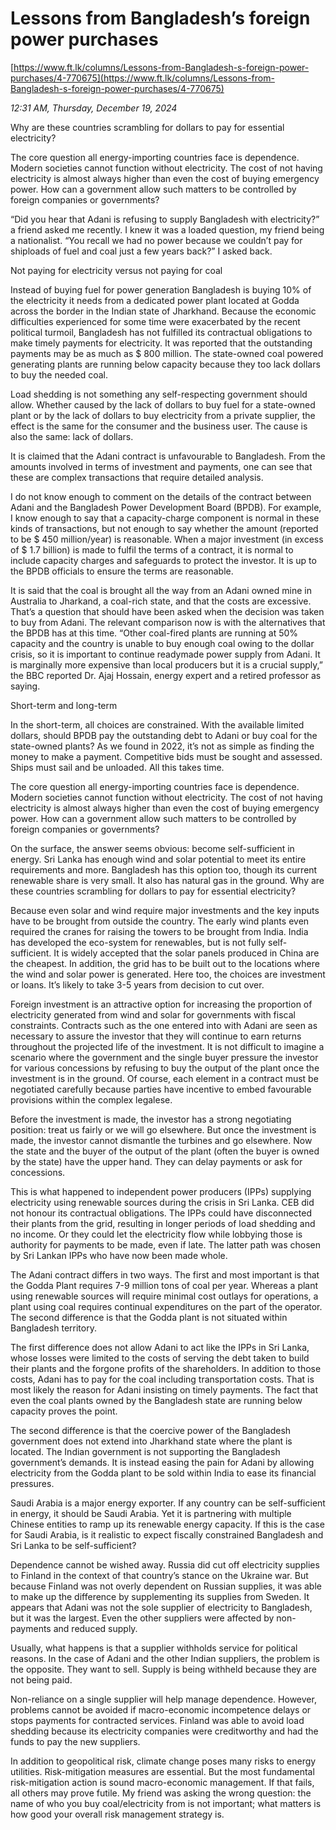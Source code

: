 # Lessons from Bangladesh’s foreign power purchases

[https://www.ft.lk/columns/Lessons-from-Bangladesh-s-foreign-power-purchases/4-770675](https://www.ft.lk/columns/Lessons-from-Bangladesh-s-foreign-power-purchases/4-770675)

*12:31 AM, Thursday, December 19, 2024*

Why are these countries scrambling for dollars to pay for essential electricity?

The core question all energy-importing countries face is dependence. Modern societies cannot function without electricity. The cost of not having electricity is almost always higher than even the cost of buying emergency power. How can a government allow such matters to be controlled by foreign companies or governments?

“Did you hear that Adani is refusing to supply Bangladesh with electricity?” a friend asked me recently. I knew it was a loaded question, my friend being a nationalist. “You recall we had no power because we couldn’t pay for shiploads of fuel and coal just a few years back?” I asked back.

Not paying for electricity versus not paying for coal

Instead of buying fuel for power generation Bangladesh is buying 10% of the electricity it needs from a dedicated power plant located at Godda across the border in the Indian state of Jharkhand. Because the economic difficulties experienced for some time were exacerbated by the recent political turmoil, Bangladesh has not fulfilled its contractual obligations to make timely payments for electricity. It was reported that the outstanding payments may be as much as $ 800 million. The state-owned coal powered generating plants are running below capacity because they too lack dollars to buy the needed coal.

Load shedding is not something any self-respecting government should allow. Whether caused by the lack of dollars to buy fuel for a state-owned plant or by the lack of dollars to buy electricity from a private supplier, the effect is the same for the consumer and the business user. The cause is also the same: lack of dollars.

It is claimed that the Adani contract is unfavourable to Bangladesh. From the amounts involved in terms of investment and payments, one can see that these are complex transactions that require detailed analysis.

I do not know enough to comment on the details of the contract between Adani and the Bangladesh Power Development Board (BPDB). For example, I know enough to say that a capacity-charge component is normal in these kinds of transactions, but not enough to say whether the amount (reported to be $ 450 million/year) is reasonable. When a major investment (in excess of $ 1.7 billion) is made to fulfil the terms of a contract, it is normal to include capacity charges and safeguards to protect the investor. It is up to the BPDB officials to ensure the terms are reasonable.

It is said that the coal is brought all the way from an Adani owned mine in Australia to Jharkand, a coal-rich state, and that the costs are excessive. That’s a question that should have been asked when the decision was taken to buy from Adani. The relevant comparison now is with the alternatives that the BPDB has at this time. “Other coal-fired plants are running at 50% capacity and the country is unable to buy enough coal owing to the dollar crisis, so it is important to continue readymade power supply from Adani. It is marginally more expensive than local producers but it is a crucial supply,” the BBC reported Dr. Ajaj Hossain, energy expert and a retired professor as saying.

Short-term and long-term

In the short-term, all choices are constrained. With the available limited dollars, should BPDB pay the outstanding debt to Adani or buy coal for the state-owned plants? As we found in 2022, it’s not as simple as finding the money to make a payment. Competitive bids must be sought and assessed. Ships must sail and be unloaded. All this takes time.

The core question all energy-importing countries face is dependence. Modern societies cannot function without electricity. The cost of not having electricity is almost always higher than even the cost of buying emergency power. How can a government allow such matters to be controlled by foreign companies or governments?

On the surface, the answer seems obvious: become self-sufficient in energy. Sri Lanka has enough wind and solar potential to meet its entire requirements and more. Bangladesh has this option too, though its current renewable share is very small. It also has natural gas in the ground. Why are these countries scrambling for dollars to pay for essential electricity?

Because even solar and wind require major investments and the key inputs have to be brought from outside the country. The early wind plants even required the cranes for raising the towers to be brought from India. India has developed the eco-system for renewables, but is not fully self-sufficient. It is widely accepted that the solar panels produced in China are the cheapest. In addition, the grid has to be built out to the locations where the wind and solar power is generated. Here too, the choices are investment or loans. It’s likely to take 3-5 years from decision to cut over.

Foreign investment is an attractive option for increasing the proportion of electricity generated from wind and solar for governments with fiscal constraints. Contracts such as the one entered into with Adani are seen as necessary to assure the investor that they will continue to earn returns throughout the projected life of the investment. It is not difficult to imagine a scenario where the government and the single buyer pressure the investor for various concessions by refusing to buy the output of the plant once the investment is in the ground. Of course, each element in a contract must be negotiated carefully because parties have incentive to embed favourable provisions within the complex legalese.

Before the investment is made, the investor has a strong negotiating position: treat us fairly or we will go elsewhere. But once the investment is made, the investor cannot dismantle the turbines and go elsewhere. Now the state and the buyer of the output of the plant (often the buyer is owned by the state) have the upper hand. They can delay payments or ask for concessions.

This is what happened to independent power producers (IPPs) supplying electricity using renewable sources during the crisis in Sri Lanka. CEB did not honour its contractual obligations. The IPPs could have disconnected their plants from the grid, resulting in longer periods of load shedding and no income. Or they could let the electricity flow while lobbying those is authority for payments to be made, even if late. The latter path was chosen by Sri Lankan IPPs who have now been made whole.

The Adani contract differs in two ways. The first and most important is that the Godda Plant requires 7-9 million tons of coal per year. Whereas a plant using renewable sources will require minimal cost outlays for operations, a plant using coal requires continual expenditures on the part of the operator. The second difference is that the Godda plant is not situated within Bangladesh territory.

The first difference does not allow Adani to act like the IPPs in Sri Lanka, whose losses were limited to the costs of serving the debt taken to build their plants and the forgone profits of the shareholders. In addition to those costs, Adani has to pay for the coal including transportation costs. That is most likely the reason for Adani insisting on timely payments. The fact that even the coal plants owned by the Bangladesh state are running below capacity proves the point.

The second difference is that the coercive power of the Bangladesh government does not extend into Jharkhand state where the plant is located. The Indian government is not supporting the Bangladesh government’s demands. It is instead easing the pain for Adani by allowing electricity from the Godda plant to be sold within India to ease its financial pressures.

Saudi Arabia is a major energy exporter. If any country can be self-sufficient in energy, it should be Saudi Arabia. Yet it is partnering with multiple Chinese entities to ramp up its renewable energy capacity. If this is the case for Saudi Arabia, is it realistic to expect fiscally constrained Bangladesh and Sri Lanka to be self-sufficient?

Dependence cannot be wished away. Russia did cut off electricity supplies to Finland in the context of that country’s stance on the Ukraine war. But because Finland was not overly dependent on Russian supplies, it was able to make up the difference by supplementing its supplies from Sweden. It appears that Adani was not the sole supplier of electricity to Bangladesh, but it was the largest. Even the other suppliers were affected by non-payments and reduced supply.

Usually, what happens is that a supplier withholds service for political reasons. In the case of Adani and the other Indian suppliers, the problem is the opposite. They want to sell. Supply is being withheld because they are not being paid.

Non-reliance on a single supplier will help manage dependence. However, problems cannot be avoided if macro-economic incompetence delays or stops payments for contracted services. Finland was able to avoid load shedding because its electricity companies were creditworthy and had the funds to pay the new suppliers.

In addition to geopolitical risk, climate change poses many risks to energy utilities. Risk-mitigation measures are essential. But the most fundamental risk-mitigation action is sound macro-economic management. If that fails, all others may prove futile. My friend was asking the wrong question: the name of who you buy coal/electricity from is not important; what matters is how good your overall risk management strategy is.

